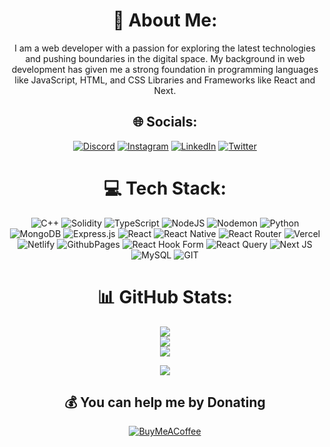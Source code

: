 <div align="center">

# 💫 About Me:
I am a web developer with a passion for exploring the latest technologies and pushing boundaries in the digital space. My background in web development has given me a strong foundation in programming languages like JavaScript, HTML, and CSS Libraries and Frameworks like React and Next.

## 🌐 Socials:
[![Discord](https://img.shields.io/badge/Discord-%237289DA.svg?logo=discord&logoColor=white)](https://discord.gg/Durvesh7k) [![Instagram](https://img.shields.io/badge/Instagram-%23E4405F.svg?logo=Instagram&logoColor=white)](https://instagram.com/durvesh.chopade) [![LinkedIn](https://img.shields.io/badge/LinkedIn-%230077B5.svg?logo=linkedin&logoColor=white)](https://linkedin.com/in/durvesh-chopade-44bb57202) [![Twitter](https://img.shields.io/badge/Twitter-%231DA1F2.svg?logo=Twitter&logoColor=white)](https://twitter.com/ChopadeDurvesh) 

# 💻 Tech Stack:
![C++](https://img.shields.io/badge/c++-%2300599C.svg?style=for-the-badge&logo=c%2B%2B&logoColor=white) ![Solidity](https://img.shields.io/badge/Solidity-%23363636.svg?style=for-the-badge&logo=solidity&logoColor=white) ![TypeScript](https://img.shields.io/badge/typescript-%007ACC.svg?style=for-the-badge&logo=typescript&logoColor=white) ![NodeJS](https://img.shields.io/badge/node.js-6DA55F?style=for-the-badge&logo=node.js&logoColor=white) ![Nodemon](https://img.shields.io/badge/NODEMON-%23323330.svg?style=for-the-badge&logo=nodemon&logoColor=%BBDEAD) ![Python](https://img.shields.io/badge/python-3670A0?style=for-the-badge&logo=python&logoColor=ffdd54) ![MongoDB](https://img.shields.io/badge/MongoDB-%234ea94b.svg?style=for-the-badge&logo=mongodb&logoColor=white) ![Express.js](https://img.shields.io/badge/express.js-%404d59.svg?style=for-the-badge&logo=express&logoColor=%2361DAFB) ![React](https://img.shields.io/badge/react-%20232a.svg?style=for-the-badge&logo=react&logoColor=%2361DAFB) ![React Native](https://img.shields.io/badge/react_native-%20232a.svg?style=for-the-badge&logo=react&logoColor=%2361DAFB) ![React Router](https://img.shields.io/badge/React_Router-CA4245?style=for-the-badge&logo=react-router&logoColor=white) ![Vercel](https://img.shields.io/badge/vercel-%23000000.svg?style=for-the-badge&logo=vercel&logoColor=white) ![Netlify](https://img.shields.io/badge/netlify-%23000000.svg?style=for-the-badge&logo=netlify&logoColor=#00C7B7) ![GithubPages](https://img.shields.io/badge/github%20pages-121013?style=for-the-badge&logo=github&logoColor=white) ![React Hook Form](https://img.shields.io/badge/React%20Hook%20Form-%23EC5990.svg?style=for-the-badge&logo=reacthookform&logoColor=white) ![React Query](https://img.shields.io/badge/-React%20Query-FF4154?style=for-the-badge&logo=react%20query&logoColor=white) ![Next JS](https://img.shields.io/badge/Next-black?style=for-the-badge&logo=next.js&logoColor=white) ![MySQL](https://img.shields.io/badge/mysql-%2300000f.svg?style=for-the-badge&logo=mysql&logoColor=white) ![GIT](https://img.shields.io/badge/Git-fc6d26?style=for-the-badge&logo=git&logoColor=white)

# 📊 GitHub Stats:
![](https://github-readme-stats.vercel.app/api?username=durvesh7k&theme=dark&hide_border=false&include_all_commits=false&count_private=false)<br/>
![](https://github-readme-streak-stats.herokuapp.com/?user=durvesh7k&theme=dark&hide_border=false)<br/>
![](https://github-readme-stats.vercel.app/api/top-langs/?username=durvesh7k&theme=dark&hide_border=false&include_all_commits=false&count_private=false&layout=compact)

</div>

<div align="center">

[![](https://visitcount.itsvg.in/api?id=durvesh7k&icon=0&color=0)](https://visitcount.itsvg.in)

## 💰 You can help me by Donating
[![BuyMeACoffee](https://img.shields.io/badge/Buy%20Me%20a%20Coffee-ffdd00?style=for-the-badge&logo=buy-me-a-coffee&logoColor=black)](https://buymeacoffee.com/durveshchopade) 

</div>

<!-- Proudly created with GPRM ( https://gprm.itsvg.in ) -->
